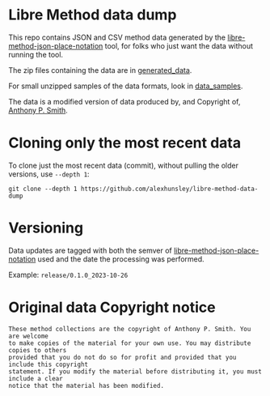 # Libre Method data dump
This repo contains JSON and CSV method data generated by the [libre-method-json-place-notation](https://github.com/alexhunsley/libre-method-json-place-notation) tool, for folks who just want the data without running the tool.

The zip files containing the data are in [generated_data](generated_data/).

For small unzipped samples of the data formats, look in [data_samples](data_samples/).

The data is a modified version of data produced by, and Copyright of, [Anthony P. Smith](http://www.methods.org.uk).

# Cloning only the most recent data

To clone just the most recent data (commit), without pulling the older versions, use `--depth 1`:

```
git clone --depth 1 https://github.com/alexhunsley/libre-method-data-dump
```

# Versioning

Data updates are tagged with both the semver of [libre-method-json-place-notation](https://github.com/alexhunsley/libre-method-json-place-notation) used and the date the processing was performed.

Example: `release/0.1.0_2023-10-26`

# Original data Copyright notice

```
These method collections are the copyright of Anthony P. Smith. You are welcome
to make copies of the material for your own use. You may distribute copies to others
provided that you do not do so for profit and provided that you include this copyright
statement. If you modify the material before distributing it, you must include a clear
notice that the material has been modified.
```
